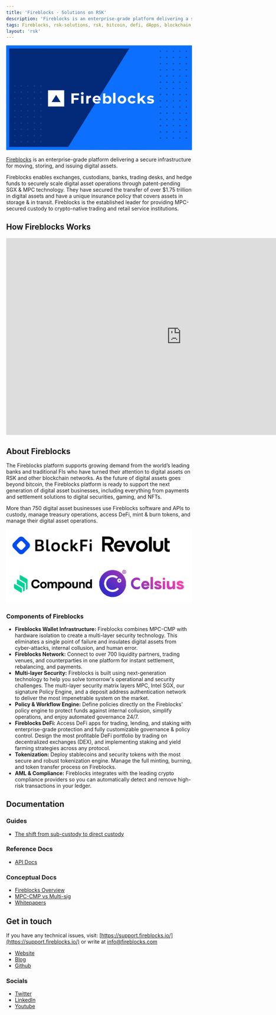 ```yaml
---
title: 'Fireblocks - Solutions on RSK'
description: 'Fireblocks is an enterprise-grade platform delivering a secure infrastructure for moving, storing, and issuing digital assets.'
tags: Fireblocks, rsk-solutions, rsk, bitcoin, defi, dApps, blockchain, crypto, smart-contracts, digital-assets
layout: 'rsk'
---
```


![Fireblocks - banner](/assets/img/solutions/fireblocks/fireblocks-banner.jpg)

[Fireblocks](https://www.fireblocks.com/) is an enterprise-grade platform delivering a secure infrastructure for moving, storing, and issuing digital assets.

Fireblocks enables exchanges, custodians, banks, trading desks, and hedge funds to securely scale digital asset operations through patent-pending SGX & MPC technology. They have secured the transfer of over $1.75 trillion in digital assets and have a unique insurance policy that covers assets in storage & in transit. Fireblocks is the established leader for providing MPC-secured custody to crypto-native trading and retail service institutions.

## How Fireblocks Works

<div class="video-container">
  <iframe width="949" height="534" src="https://www.youtube.com/embed/7AqiL_dm3Q4" frameborder="0" allow="accelerometer; autoplay; encrypted-media; gyroscope; picture-in-picture" allowfullscreen></iframe>
</div>

## About Fireblocks

The Fireblocks platform supports growing demand from the world’s leading banks and traditional FIs who have turned their attention to digital assets on RSK and other blockchain networks. As the future of digital assets goes beyond bitcoin, the Fireblocks platform is ready to support the next generation of digital asset businesses, including everything from payments and settlement solutions to digital securities, gaming, and NFTs.

More than 750 digital asset businesses use Fireblocks software and APIs to custody, manage treasury operations, access DeFi, mint & burn tokens, and manage their digital asset operations.

![Fireblocks rep businesses](/assets/img/solutions/fireblocks/fireblocks-rep-images.png)

### Components of Fireblocks

- **Fireblocks Wallet Infrastructure:** Fireblocks combines MPC-CMP with hardware isolation to create a multi-layer security technology. This eliminates a single point of failure and insulates digital assets from cyber-attacks, internal collusion, and human error.
- **Fireblocks Network:** Connect to over 700 liquidity partners, trading venues, and counterparties in one platform for instant settlement, rebalancing, and payments.
- **Multi-layer Security:** Fireblocks is built using next-generation technology to help you solve tomorrow's operational and security challenges. The multi-layer security matrix layers MPC, Intel SGX, our signature Policy Engine, and a deposit address authentication network to deliver the most impenetrable system on the market.
- **Policy & Workflow Engine:** Define policies directly on the Fireblocks' policy engine to protect funds against internal collusion, simplify operations, and enjoy automated governance 24/7.
- **Fireblocks DeFi:** Access DeFi apps for trading, lending, and staking with enterprise-grade protection and fully customizable governance & policy control. Design the most profitable DeFi portfolio by trading on decentralized exchanges (DEX), and implementing staking and yield farming strategies across any protocol.
- **Tokenization:** Deploy stablecoins and security tokens with the most secure and robust tokenization engine. Manage the full minting, burning, and token transfer process on Fireblocks.
- **AML & Compliance:** Fireblocks integrates with the leading crypto compliance providers so you can automatically detect and remove high-risk transactions in your ledger.

## Documentation

### Guides

- [The shift from sub-custody to direct custody](https://www.fireblocks.com/blog/the-shift-from-sub-custody-to-direct-custody/)

### Reference Docs

- [API Docs](https://docs.fireblocks.com/api/#introduction)

### Conceptual Docs

- [Fireblocks Overview](https://drive.google.com/file/d/13hbM9yJvG9mjH1URqR61dx5ZN5UlbbrY/view?usp=sharing)
- [MPC-CMP vs Multi-sig](https://drive.google.com/file/d/1ikYQuczwaPXyYErc7inOhhZBT7bdOCQq/view?usp=sharing)
- [Whitepapers](https://www.fireblocks.com/resources/#category-white-papers)

## Get in touch

If you have any technical issues, visit: [https://support.fireblocks.io/](https://support.fireblocks.io/) or write at [info@fireblocks.com](mailto:info@fireblocks.com)

- [Website](https://www.fireblocks.com/)
- [Blog](https://www.fireblocks.com/blog/)
- [Github](https://github.com/fireblocks)

### Socials

- [Twitter](https://twitter.com/FireblocksHQ)
- [LinkedIn](https://www.linkedin.com/company/fireblocks) 
- [Youtube](https://www.youtube.com/c/Fireblocks/featured)